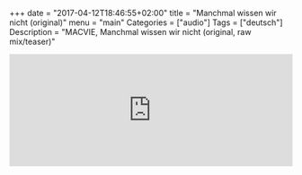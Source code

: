 +++
date = "2017-04-12T18:46:55+02:00"
title = "Manchmal wissen wir nicht (original)"
menu = "main"
Categories = ["audio"]
Tags = ["deutsch"]
Description = "MACVIE, Manchmal wissen wir nicht (original, raw mix/teaser)"



<iframe width="100%" height="200" scrolling="no" frameborder="no" src="https://w.soundcloud.com/player/?url=https%3A//api.soundcloud.com/tracks/314785582&amp;auto_play=false&amp;hide_related=false&amp;show_comments=true&amp;show_user=true&amp;show_reposts=false&amp;visual=true"></iframe>

